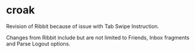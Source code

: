 # croak
Revision of Ribbit because of issue with Tab Swipe Instruction.

Changes from Ribbit include but are not limited to Friends, Inbox fragments and Parse Logout options.
